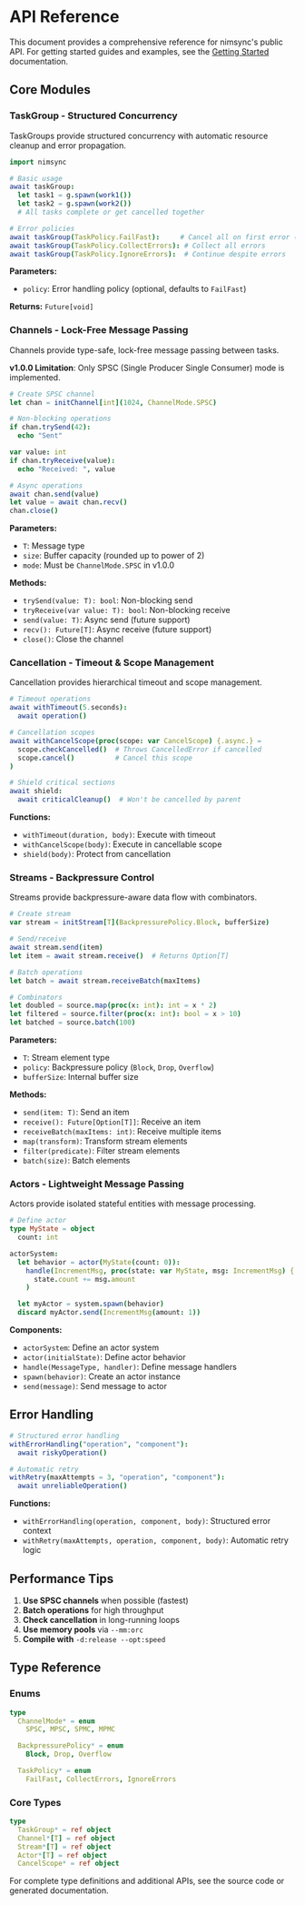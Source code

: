 # API Reference

This document provides a comprehensive reference for nimsync's public API. For getting started guides and examples, see the [Getting Started](getting_started.md) documentation.

## Core Modules

### TaskGroup - Structured Concurrency

TaskGroups provide structured concurrency with automatic resource cleanup and error propagation.

```nim
import nimsync

# Basic usage
await taskGroup:
  let task1 = g.spawn(work1())
  let task2 = g.spawn(work2())
  # All tasks complete or get cancelled together

# Error policies
await taskGroup(TaskPolicy.FailFast):     # Cancel all on first error (default)
await taskGroup(TaskPolicy.CollectErrors): # Collect all errors
await taskGroup(TaskPolicy.IgnoreErrors):  # Continue despite errors
```

**Parameters:**
- `policy`: Error handling policy (optional, defaults to `FailFast`)

**Returns:** `Future[void]`

### Channels - Lock-Free Message Passing

Channels provide type-safe, lock-free message passing between tasks.

**v1.0.0 Limitation**: Only SPSC (Single Producer Single Consumer) mode is implemented.

```nim
# Create SPSC channel
let chan = initChannel[int](1024, ChannelMode.SPSC)

# Non-blocking operations
if chan.trySend(42):
  echo "Sent"

var value: int
if chan.tryReceive(value):
  echo "Received: ", value

# Async operations
await chan.send(value)
let value = await chan.recv()
chan.close()
```

**Parameters:**
- `T`: Message type
- `size`: Buffer capacity (rounded up to power of 2)
- `mode`: Must be `ChannelMode.SPSC` in v1.0.0

**Methods:**
- `trySend(value: T): bool`: Non-blocking send
- `tryReceive(var value: T): bool`: Non-blocking receive
- `send(value: T)`: Async send (future support)
- `recv(): Future[T]`: Async receive (future support)
- `close()`: Close the channel

### Cancellation - Timeout & Scope Management

Cancellation provides hierarchical timeout and scope management.

```nim
# Timeout operations
await withTimeout(5.seconds):
  await operation()

# Cancellation scopes
await withCancelScope(proc(scope: var CancelScope) {.async.} =
  scope.checkCancelled()  # Throws CancelledError if cancelled
  scope.cancel()          # Cancel this scope
)

# Shield critical sections
await shield:
  await criticalCleanup()  # Won't be cancelled by parent
```

**Functions:**
- `withTimeout(duration, body)`: Execute with timeout
- `withCancelScope(body)`: Execute in cancellable scope
- `shield(body)`: Protect from cancellation

### Streams - Backpressure Control

Streams provide backpressure-aware data flow with combinators.

```nim
# Create stream
var stream = initStream[T](BackpressurePolicy.Block, bufferSize)

# Send/receive
await stream.send(item)
let item = await stream.receive()  # Returns Option[T]

# Batch operations
let batch = await stream.receiveBatch(maxItems)

# Combinators
let doubled = source.map(proc(x: int): int = x * 2)
let filtered = source.filter(proc(x: int): bool = x > 10)
let batched = source.batch(100)
```

**Parameters:**
- `T`: Stream element type
- `policy`: Backpressure policy (`Block`, `Drop`, `Overflow`)
- `bufferSize`: Internal buffer size

**Methods:**
- `send(item: T)`: Send an item
- `receive(): Future[Option[T]]`: Receive an item
- `receiveBatch(maxItems: int)`: Receive multiple items
- `map(transform)`: Transform stream elements
- `filter(predicate)`: Filter stream elements
- `batch(size)`: Batch elements

### Actors - Lightweight Message Passing

Actors provide isolated stateful entities with message processing.

```nim
# Define actor
type MyState = object
  count: int

actorSystem:
  let behavior = actor(MyState(count: 0)):
    handle(IncrementMsg, proc(state: var MyState, msg: IncrementMsg) {.async.} =
      state.count += msg.amount
    )

  let myActor = system.spawn(behavior)
  discard myActor.send(IncrementMsg(amount: 1))
```

**Components:**
- `actorSystem`: Define an actor system
- `actor(initialState)`: Define actor behavior
- `handle(MessageType, handler)`: Define message handlers
- `spawn(behavior)`: Create an actor instance
- `send(message)`: Send message to actor

## Error Handling

```nim
# Structured error handling
withErrorHandling("operation", "component"):
  await riskyOperation()

# Automatic retry
withRetry(maxAttempts = 3, "operation", "component"):
  await unreliableOperation()
```

**Functions:**
- `withErrorHandling(operation, component, body)`: Structured error context
- `withRetry(maxAttempts, operation, component, body)`: Automatic retry logic

## Performance Tips

1. **Use SPSC channels** when possible (fastest)
2. **Batch operations** for high throughput
3. **Check cancellation** in long-running loops
4. **Use memory pools** via `--mm:orc`
5. **Compile with** `-d:release --opt:speed`

## Type Reference

### Enums

```nim
type
  ChannelMode* = enum
    SPSC, MPSC, SPMC, MPMC

  BackpressurePolicy* = enum
    Block, Drop, Overflow

  TaskPolicy* = enum
    FailFast, CollectErrors, IgnoreErrors
```

### Core Types

```nim
type
  TaskGroup* = ref object
  Channel*[T] = ref object
  Stream*[T] = ref object
  Actor*[T] = ref object
  CancelScope* = ref object
```

For complete type definitions and additional APIs, see the source code or generated documentation.